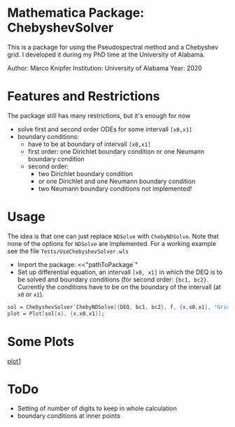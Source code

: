 # Mathematica Package: ChebyshevSolver

This is a package for using the Pseudospectral method and a Chebyshev grid.
I developed it during my PhD time at the University of Alabama.

Author: Marco Knipfer
Institution: University of Alabama
Year: 2020

# Features and Restrictions
The package still has many restrictions, but it's enough for now

- solve first and second order ODEs for some intervall `[x0,x1]`
- boundary conditions:
	- have to be at boundary of intervall `[x0,x1]`
	- first order: one Dirichlet boundary condition or one Neumann boundary condition
	- second order:
		- two Dirichlet boundary condition
		- or one Dirichlet and one Neumann boundary condition
		- two Neumann boundary conditions not implemented!

# Usage
The idea is that one can just replace `NDSolve` with `ChebyNDSolve`.
Note that none of the options for `NDSolve` are implemented.
For a working example see the file `Tests/UseChebyshevSolver.wls`

- Import the package: <<"pathToPackage`"
- Set up differential equation, an intervall `[x0, x1]` in which the DEQ is to be solved and boundary conditions (for second order: `{bc1, bc2}`. Currently the conditions have to be on the boundary of the intervall (at `x0` or `x1`).
```mathematica
sol = ChebyshevSolver`ChebyNDSolve[{DEQ, bc1, bc2}, f, {x,x0,x1}, "GridPoints"->100];
plot = Plot[sol[x], {x,x0,x1}];
```

# Some Plots
[plot1](plots/DEQ1.png "DEQ1")


# ToDo
- Setting of number of digits to keep in whole calculation
- boundary conditions at inner points
